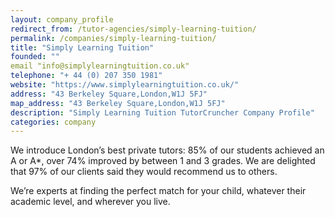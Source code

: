 ```yaml
---
layout: company_profile
redirect_from: /tutor-agencies/simply-learning-tuition/
permalink: /companies/simply-learning-tuition/
title: "Simply Learning Tuition"
founded: ""
email "info@simplylearningtuition.co.uk"
telephone: "+ 44 (0) 207 350 1981"
website: "https://www.simplylearningtuition.co.uk/"
address: "43 Berkeley Square,London,W1J 5FJ"
map_address: "43 Berkeley Square,London,W1J 5FJ"
description: "Simply Learning Tuition TutorCruncher Company Profile"
categories: company
---
```

We introduce London’s best private tutors: 85% of our students achieved an A or A*, over 74% improved by between 1 and 3 grades. We are delighted that 97% of our clients said they would recommend us to others.

We’re experts at finding the perfect match for your child, whatever their academic level, and wherever you live.